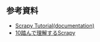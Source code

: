 ## 参考資料
- [Scrapy Tutorial(documentation)](https://docs.scrapy.org/en/latest/intro/tutorial.html)
- [10踏んで理解するScrapy](https://qiita.com/Chanmoro/items/f4df85eb73b18d902739)